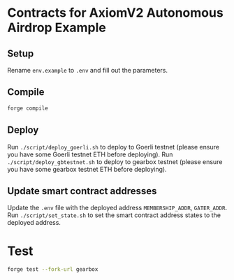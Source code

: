 # Contracts for AxiomV2 Autonomous Airdrop Example

## Setup

Rename `env.example` to `.env` and fill out the parameters.

## Compile

```bash
forge compile
```

## Deploy

Run `./script/deploy_goerli.sh` to deploy to Goerli testnet (please ensure you have some Goerli testnet ETH before deploying).
Run `./script/deploy_gbtestnet.sh` to deploy to gearbox testnet (please ensure you have some gearbox testnet ETH before deploying).

## Update smart contract addresses

Update the `.env` file with the deployed address `MEMBERSHIP_ADDR`, `GATER_ADDR`.
Run `./script/set_state.sh` to set the smart contract address states to the deployed address.

# Test

```bash
forge test --fork-url gearbox
```
